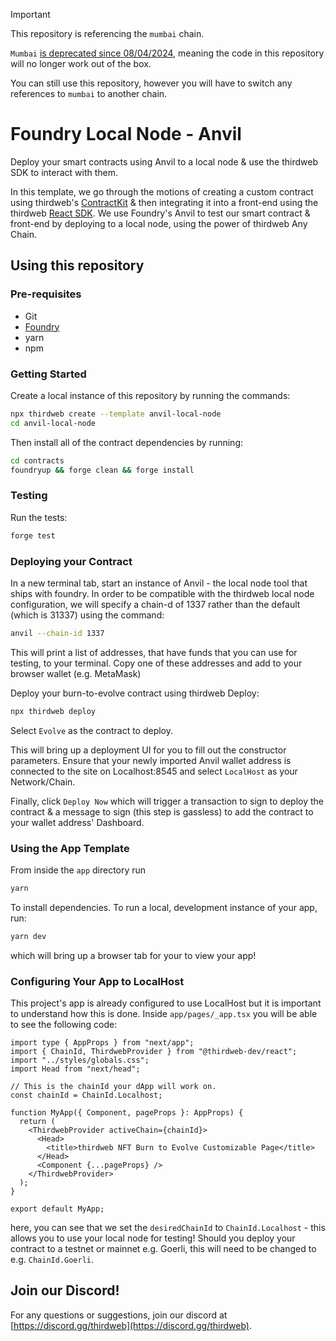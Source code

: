 > [!Important]  
> This repository is referencing the `mumbai` chain.
> 
> `Mumbai` [is deprecated since 08/04/2024](https://blog.thirdweb.com/deprecation-of-mumbai-testnet/), meaning the code in this repository will no longer work out of the box.
>
> You can still use this repository, however you will have to switch any references to `mumbai` to another chain.

# Foundry Local Node - Anvil 

Deploy your smart contracts using Anvil to a local node & use the thirdweb SDK to interact with them.

In this template, we go through the motions of creating a custom contract using thirdweb's [ContractKit](https://thirdweb.com/contractkit) & then integrating it into a front-end using the thirdweb [React SDK](https://thirdweb.com/sdk). We use Foundry's Anvil to test our smart contract & front-end by deploying to a local node, using the power of thirdweb Any Chain.

## Using this repository

### Pre-requisites 

- Git
- [Foundry](https://book.getfoundry.sh/)
- yarn
- npm

### Getting Started

Create a local instance of this repository by running the commands:

```bash
npx thirdweb create --template anvil-local-node
cd anvil-local-node
```

Then install all of the contract dependencies by running:

```bash
cd contracts
foundryup && forge clean && forge install
```

### Testing 

Run the tests:

```bash
forge test
```

### Deploying your Contract 

In a new terminal tab, start an instance of Anvil - the local node tool that ships with foundry. In order to be compatible with the thirdweb local node configuration, we will specify a chain-d of 1337 rather than the default (which is 31337) using the command:

```bash
anvil --chain-id 1337
```

This will print a list of addresses, that have funds that you can use for testing, to your terminal. Copy one of these addresses and add to your browser wallet (e.g. MetaMask)

Deploy your burn-to-evolve contract using thirdweb Deploy:

```bash
npx thirdweb deploy
```

Select `Evolve` as the contract to deploy.

This will bring up a deployment UI for you to fill out the constructor parameters. Ensure that your newly imported Anvil wallet address is connected to the site on Localhost:8545 and select `LocalHost` as your Network/Chain. 

Finally, click `Deploy Now` which will trigger a transaction to sign to deploy the contract & a message to sign (this step is gassless) to add the contract to your wallet address' Dashboard.

### Using the App Template

From inside the `app` directory run

```bash
yarn 
```

To install dependencies. To run a local, development instance of your app, run:

```bash
yarn dev
```

which will bring up a browser tab for your to view your app!

### Configuring Your App to LocalHost

This project's app is already configured to use LocalHost but it is important to understand how this is done. Inside `app/pages/_app.tsx` you will be able to see the following code:

```tsx
import type { AppProps } from "next/app";
import { ChainId, ThirdwebProvider } from "@thirdweb-dev/react";
import "../styles/globals.css";
import Head from "next/head";

// This is the chainId your dApp will work on.
const chainId = ChainId.Localhost;

function MyApp({ Component, pageProps }: AppProps) {
  return (
    <ThirdwebProvider activeChain={chainId}>
      <Head>
        <title>thirdweb NFT Burn to Evolve Customizable Page</title>
      </Head>
      <Component {...pageProps} />
    </ThirdwebProvider>
  );
}

export default MyApp;
```

here, you can see that we set the `desiredChainId` to `ChainId.Localhost` - this allows you to use your local node for testing! Should you deploy your contract to a testnet or mainnet e.g. Goerli, this will need to be changed to e.g. `ChainId.Goerli`. 

## Join our Discord!

For any questions or suggestions, join our discord at [https://discord.gg/thirdweb](https://discord.gg/thirdweb).
